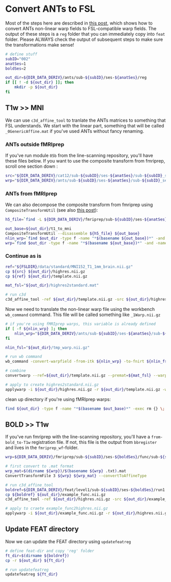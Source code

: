 # Convert ANTs to FSL

Most of the steps here are described in [this post](https://github.com/ANTsX/ANTs/issues/1293#issuecomment-1020242837), which shows how to convert ANTs non-linear warp fields to FSL-compatible warp fields. The output of these steps is a `reg` folder that you can immediately copy into `feat` folder. Please ALWAYS check the output of subsequent steps to make sure the transformations make sense! 

```bash
# define stuff
subID="002"
anatSes=1
boldSes=2

out_dir=${DIR_DATA_DERIV}/ants/sub-${subID}/ses-${anatSes}/reg
if [[ ! -d ${out_dir} ]]; then
    mkdir -p ${out_dir}
fi  
```

## T1w >> MNI
We can use `c3d_affine_tool` to tranlate the ANTs matrices to something that FSL understands. We start with the linear part, something that will be called `_0GenericAffine.mat` if you've used ANTs without fancy renaming.

### ANTs outside fMRIprep
If you've run module `05b` from the line-scanning repository, you'll have these files below. If you want to use the composite transform from fmriprep, scroll one section down :

```bash
src="${DIR_DATA_DERIV}/cat12/sub-${subID}/ses-${anatSes}/sub-${subID}_ses-${anatSes}_acq-MP2RAGE_T1w.nii.gz"
wrp="${DIR_DATA_DERIV}/ants/sub-${subID}/ses-${anatSes}/sub-${subID}_ses-${anatSes}_from-MNI152NLin6Asym_to-T1w_mode-image_xfm.mat" # this is T1w>MNI (i messed up naming in earlier versions)
```

### ANTs from fMRIprep
We can also decompose the composite transform from fmriprep using `CompositeTransformUtil` (see also [this post](https://neurostars.org/t/extracting-individual-transforms-from-composite-h5-files-fmriprep/2215/12)):

```bash
h5_file=`find -L ${DIR_DATA_DERIV}/fmriprep/sub-${subID}/ses-${anatSes}/anat -type f -name "*from-T1w_to-MNI152NLin6Asym*" -and -name "*.h5"`

out_base=${out_dir}/t1_to_mni
CompositeTransformUtil --disassemble ${h5_file} ${out_base}
nlin_wrp=`find $out_dir -type f -name "*$(basename ${out_base})*" -and -name "*.nii.gz"`
wrp=`find $out_dir -type f -name "*$(basename ${out_base})*" -and -name "*.mat"`
``` 

### Continue as is
```bash
ref="${FSLDIR}/data/standard/MNI152_T1_1mm_brain.nii.gz"
cp ${src} ${out_dir}/highres.nii.gz
cp ${ref} ${out_dir}/template.nii.gz

mat_fsl="${out_dir}/highres2standard.mat"

# run c3d
c3d_affine_tool -ref ${out_dir}/template.nii.gz -src ${out_dir}/highres.nii.gz -itk ${wrp} -ras2fsl -o ${mat_fsl}
```

Now we need to translate the non-linear warp file using the workbench `wb_command` command. This file will be called something like `_1Warp.nii.gz`
```bash
# if you're using fMRIprep warps, this variable is already defined
if [ -f ${nlin_wrp} ]; then
    nlin_wrp="${DIR_DATA_DERIV}/ants/sub-${subID}/ses-${anatSes}/sub-${subID}_ses-${anatSes}_from-MNI152NLin6Asym_to-T1w_mode-image_warp.nii.gz"
fi

nlin_fsl="${out_dir}/tmp_warp.nii.gz"

# run wb command
wb_command -convert-warpfield -from-itk ${nlin_wrp} -to-fnirt ${nlin_fsl} ${out_dir}/template.nii.gz

# combine
convertwarp --ref=${out_dir}/template.nii.gz --premat=${mat_fsl} --warp1=${nlin_fsl} --out=${out_dir}/highres2standard_warp.nii.gz

# apply to create highres2standard.nii.gz
applywarp -i ${out_dir}/highres.nii.gz -r ${out_dir}/template.nii.gz -w ${out_dir}/highres2standard_warp.nii.gz -o ${out_dir}/highres2standard.nii.gz
```

clean up directory if you're using fMRIprep warps:
```bash
find ${out_dir} -type f -name "*$(basename $out_base)*" -exec rm {} \;
```

## BOLD >> T1w
If you've run fmriprep with the line-scanning repository, you'll have a `from-bold_to-T1w` registration file. If not, this file is the output from `bbregister` and lives in the `fmriprep_wf`-folder.

```bash
wrp=${DIR_DATA_DERIV}/fmriprep/sub-${subID}/ses-${boldSes}/func/sub-${subID}_ses-${boldSes}_task-RBL_acq-3DEPI_run-1_from-bold_to-T1w_mode-image_xfm.txt

# first convert to .mat format
wrp_mat=$(dirname ${wrp})/$(basename ${wrp} .txt).mat
ConvertTransformFile 3 ${wrp} ${wrp_mat} --convertToAffineType

# run c3d_affine_tool
boldref=${DIR_DATA_DERIV}/feat/level1/sub-${subID}/ses-${boldSes}/run1.feat/example_func.nii.gz
cp ${boldref} ${out_dir}/example_func.nii.gz
c3d_affine_tool -ref ${out_dir}/highres.nii.gz -src ${out_dir}/example_func.nii.gz -itk ${wrp_mat} -ras2fsl -o ${out_dir}/example_func2highres.mat

# apply to craete example_func2highres.nii.gz
applywarp -i ${out_dir}/example_func.nii.gz -r ${out_dir}/highres.nii.gz --postmat=${out_dir}/example_func2highres.mat -o ${out_dir}/example_func2highres.nii.gz
```

## Update FEAT directory
Now we can update the FEAT directory using `updatefeatreg`

```bash
# define feat-dir and copy 'reg' folder
ft_dir=$(dirname ${boldref})
cp -r ${out_dir} ${ft_dir}

# run updatefeatreg
updatefeatreg ${ft_dir}
```
